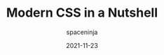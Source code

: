 ---
author: spaceninja
date: 2021-11-23
publisher: cloudfour
tags:
  - css
target_url: https://cloudfour.com/thinks/modern-css-in-a-nutshell/
title: Modern CSS in a Nutshell
---